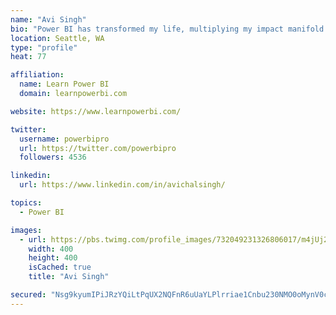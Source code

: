 ```yaml
---
name: "Avi Singh"
bio: "Power BI has transformed my life, multiplying my impact manifold. Now I am on a mission to spread the word and share the knowledge"
location: Seattle, WA
type: "profile"
heat: 77

affiliation:
  name: Learn Power BI
  domain: learnpowerbi.com

website: https://www.learnpowerbi.com/

twitter:
  username: powerbipro
  url: https://twitter.com/powerbipro
  followers: 4536

linkedin:
  url: https://www.linkedin.com/in/avichalsingh/

topics:
  - Power BI

images:
  - url: https://pbs.twimg.com/profile_images/732049231326806017/m4jUj2Lu_400x400.jpg
    width: 400
    height: 400
    isCached: true
    title: "Avi Singh"

secured: "Nsg9kyumIPiJRzYQiLtPqUX2NQFnR6uUaYLPlrriae1Cnbu230NMO0oMynV0cd7S1JAIpw6j8jVG/OEMusy4jhfv5uG6kMmfQeacVf3HTdmTSOAUHVqgdz7Vs1aKRTFgnuWxuf+KMrmOu9baShBonQIkGlHCOF58RfdPKtmoLg1E2sAyci38oEN/PPowpo9E32JWK883zLzKiwwr7NoJOq6Nx2Nljatt97c4H7mG0JO9ZKUIiwJg/iqlseAfd1pJ0jfsEPZ/fqtbuaOcUGIvRHKRIxQSsZQSyHADjRIKggSifbVkmnIC3HnZZ5aDzSvyybz+tYzggu+ArlfNlJxwrACsgqQGYNln2IAQF376hNrr27613LeqJ4lhG+/86e95QI3Zh0TrcepE0dWXuAwfEyXjLx+4uhQ8P9TkT28pG9A=;lbWAJBF0V5movNg4Nw5/UQ=="
---
```


